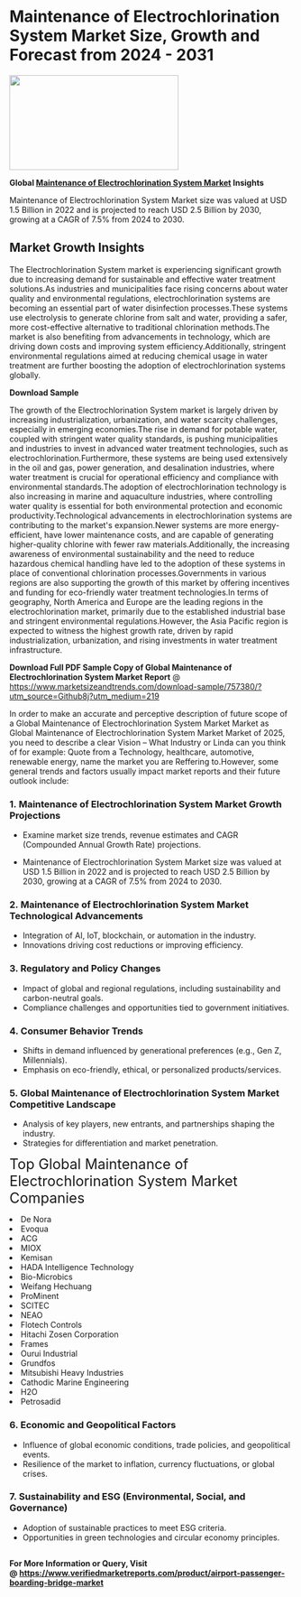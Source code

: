 <H1>Maintenance of Electrochlorination System Market Size, Growth and Forecast from 2024 - 2031</H1><img class="aligncenter size-medium wp-image-584254" src="https://thirdeyenews.in/wp-content/uploads/2024/09/Global-Market-Research-300x168.jpeg" alt="" width="300" height="168" /><p><strong>Global&nbsp;<a href="https://www.marketsizeandtrends.com/download-sample/757380/?utm_source=Github8j?utm_medium=219">Maintenance of Electrochlorination System Market</a> Insights</strong></p><p>Maintenance of Electrochlorination System Market size was valued at USD 1.5 Billion in 2022 and is projected to reach USD 2.5 Billion by 2030, growing at a CAGR of 7.5% from 2024 to 2030.</p><p><h2>Market Growth Insights</h2> <p>The Electrochlorination System market is experiencing significant growth due to increasing demand for sustainable and effective water treatment solutions.As industries and municipalities face rising concerns about water quality and environmental regulations, electrochlorination systems are becoming an essential part of water disinfection processes.These systems use electrolysis to generate chlorine from salt and water, providing a safer, more cost-effective alternative to traditional chlorination methods.The market is also benefiting from advancements in technology, which are driving down costs and improving system efficiency.Additionally, stringent environmental regulations aimed at reducing chemical usage in water treatment are further boosting the adoption of electrochlorination systems globally.</p> <p><strong>Download Sample</strong></p> <p>The growth of the Electrochlorination System market is largely driven by increasing industrialization, urbanization, and water scarcity challenges, especially in emerging economies.The rise in demand for potable water, coupled with stringent water quality standards, is pushing municipalities and industries to invest in advanced water treatment technologies, such as electrochlorination.Furthermore, these systems are being used extensively in the oil and gas, power generation, and desalination industries, where water treatment is crucial for operational efficiency and compliance with environmental standards.The adoption of electrochlorination technology is also increasing in marine and aquaculture industries, where controlling water quality is essential for both environmental protection and economic productivity.Technological advancements in electrochlorination systems are contributing to the market's expansion.Newer systems are more energy-efficient, have lower maintenance costs, and are capable of generating higher-quality chlorine with fewer raw materials.Additionally, the increasing awareness of environmental sustainability and the need to reduce hazardous chemical handling have led to the adoption of these systems in place of conventional chlorination processes.Governments in various regions are also supporting the growth of this market by offering incentives and funding for eco-friendly water treatment technologies.In terms of geography, North America and Europe are the leading regions in the electrochlorination market, primarily due to the established industrial base and stringent environmental regulations.However, the Asia Pacific region is expected to witness the highest growth rate, driven by rapid industrialization, urbanization, and rising investments in water treatment infrastructure.<p><span class=""><strong>Download Full PDF Sample Copy of Global Maintenance of Electrochlorination System Market Report</strong> @ <a href="https://www.marketsizeandtrends.com/download-sample/757380/?utm_source=Github8j?utm_medium=219" target="_blank">https://www.marketsizeandtrends.com/download-sample/757380/?utm_source=Github8j?utm_medium=219</a></span></p><p>In order to make an accurate and perceptive description of future scope of a Global&nbsp;Maintenance of Electrochlorination System Market Market as Global&nbsp;Maintenance of Electrochlorination System Market Market of 2025, you need to describe a clear Vision &ndash; What Industry or Linda can you think of for example: Quote from a Technology, healthcare, automotive, renewable energy, name the market you are Reffering to.However, some general trends and factors usually impact market reports and their future outlook include:</p><h3>1.&nbsp;<strong>Maintenance of Electrochlorination System Market Growth Projections</strong></h3><ul><li>Examine market size trends, revenue estimates and CAGR (Compounded Annual Growth Rate) projections.</li><li><p>Maintenance of Electrochlorination System Market size was valued at USD 1.5 Billion in 2022 and is projected to reach USD 2.5 Billion by 2030, growing at a CAGR of 7.5% from 2024 to 2030.</p></li></ul><h3>2.&nbsp;<strong>Maintenance of Electrochlorination System Market Technological Advancements</strong></h3><ul><li>Integration of AI, IoT, blockchain, or automation in the industry.</li><li>Innovations driving cost reductions or improving efficiency.</li></ul><h3>3.&nbsp;<strong>Regulatory and Policy Changes</strong></h3><ul><li>Impact of global and regional regulations, including sustainability and carbon-neutral goals.</li><li>Compliance challenges and opportunities tied to government initiatives.</li></ul><h3>4.&nbsp;<strong>Consumer Behavior Trends</strong></h3><ul><li>Shifts in demand influenced by generational preferences (e.g., Gen Z, Millennials).</li><li>Emphasis on eco-friendly, ethical, or personalized products/services.</li></ul><h3>5.&nbsp;<strong>Global Maintenance of Electrochlorination System Market Competitive Landscape</strong></h3><ul><li>Analysis of key players, new entrants, and partnerships shaping the industry.</li><li>Strategies for differentiation and market penetration.</li></ul><p data-pm-slice="1 1 []"><span style="color: inherit; font-family: inherit; font-size: 25px;">Top Global Maintenance of Electrochlorination System Market Companies</span></p><div class="" data-test-id=""><p><li>De Nora</li><li> Evoqua</li><li> ACG</li><li> MIOX</li><li> Kemisan</li><li> HADA Intelligence Technology</li><li> Bio-Microbics</li><li> Weifang Hechuang</li><li> ProMinent</li><li> SCITEC</li><li> NEAO</li><li> Flotech Controls</li><li> Hitachi Zosen Corporation</li><li> Frames</li><li> Ourui Industrial</li><li> Grundfos</li><li> Mitsubishi Heavy Industries</li><li> Cathodic Marine Engineering</li><li> H2O</li><li> Petrosadid</li></p></div><h3>6.&nbsp;<strong>Economic and Geopolitical Factors</strong></h3><ul><li>Influence of global economic conditions, trade policies, and geopolitical events.</li><li>Resilience of the market to inflation, currency fluctuations, or global crises.</li></ul><h3>7.&nbsp;<strong>Sustainability and ESG (Environmental, Social, and Governance)</strong></h3><ul><li>Adoption of sustainable practices to meet ESG criteria.</li><li>Opportunities in green technologies and circular economy principles.</li></ul><h2><strong style="font-size: 14px;">For More Information or Query, Visit @&nbsp;</strong><a style="background-color: #ffffff; font-size: 14px;" href="https://www.marketsizeandtrends.com/report/maintenance-of-electrochlorination-system-market/" target="_blank">https://www.verifiedmarketreports.com/product/airport-passenger-boarding-bridge-market</a></h2>